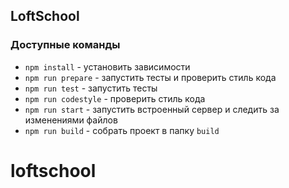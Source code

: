 ## LoftSchool

### Доступные команды

* `npm install` - установить зависимости
* `npm run prepare` - запустить тесты и проверить стиль кода
* `npm run test` - запустить тесты
* `npm run codestyle` - проверить стиль кода
* `npm run start` - запустить встроенный сервер и следить за изменениями файлов
* `npm run build` - собрать проект в папку `build`
# loftschool
